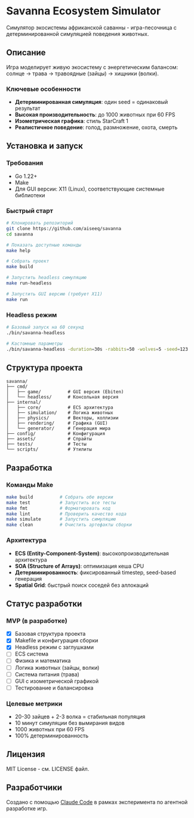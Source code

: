 # Savanna Ecosystem Simulator

Симулятор экосистемы африканской саванны - игра-песочница с детерминированной симуляцией поведения животных.

## Описание

Игра моделирует живую экосистему с энергетическим балансом: солнце → трава → травоядные (зайцы) → хищники (волки).

### Ключевые особенности

- **Детерминированная симуляция**: один seed = одинаковый результат
- **Высокая производительность**: до 1000 животных при 60 FPS  
- **Изометрическая графика**: стиль StarCraft 1
- **Реалистичное поведение**: голод, размножение, охота, смерть

## Установка и запуск

### Требования

- Go 1.22+
- Make
- Для GUI версии: X11 (Linux), соответствующие системные библиотеки

### Быстрый старт

```bash
# Клонировать репозиторий
git clone https://github.com/aiseeq/savanna
cd savanna

# Показать доступные команды
make help

# Собрать проект
make build

# Запустить headless симуляцию
make run-headless

# Запустить GUI версию (требует X11)
make run
```

### Headless режим

```bash
# Базовый запуск на 60 секунд
./bin/savanna-headless

# Кастомные параметры
./bin/savanna-headless -duration=30s -rabbits=50 -wolves=5 -seed=123
```

## Структура проекта

```
savanna/
├── cmd/
│   ├── game/          # GUI версия (Ebiten)
│   └── headless/      # Консольная версия
├── internal/
│   ├── core/          # ECS архитектура
│   ├── simulation/    # Логика животных
│   ├── physics/       # Векторы, коллизии
│   ├── rendering/     # Графика (GUI)
│   └── generator/     # Генерация мира
├── config/            # Конфигурация
├── assets/            # Спрайты
├── tests/             # Тесты
└── scripts/           # Утилиты
```

## Разработка

### Команды Make

```bash
make build          # Собрать обе версии
make test           # Запустить все тесты
make fmt            # Форматировать код
make lint           # Проверить качество кода
make simulate       # Запустить симуляцию
make clean          # Очистить артефакты сборки
```

### Архитектура

- **ECS (Entity-Component-System)**: высокопроизводительная архитектура
- **SOA (Structure of Arrays)**: оптимизация кеша CPU
- **Детерминированность**: фиксированный timestep, seed-based генерация
- **Spatial Grid**: быстрый поиск соседей без аллокаций

## Статус разработки

### MVP (в разработке)

- [x] Базовая структура проекта
- [x] Makefile и конфигурация сборки  
- [x] Headless режим с заглушками
- [ ] ECS система
- [ ] Физика и математика
- [ ] Логика животных (зайцы, волки)
- [ ] Система питания (трава)
- [ ] GUI с изометрической графикой
- [ ] Тестирование и балансировка

### Целевые метрики

- 20-30 зайцев + 2-3 волка = стабильная популяция
- 10 минут симуляции без вымирания видов  
- 1000 животных при 60 FPS
- 100% детерминированность

## Лицензия

MIT License - см. LICENSE файл.

## Разработчики

Создано с помощью [Claude Code](https://claude.ai/code) в рамках эксперимента по агентной разработке игр.